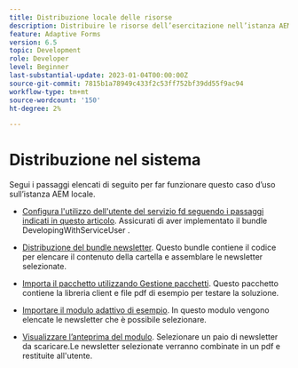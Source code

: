 ```yaml
---
title: Distribuzione locale delle risorse
description: Distribuire le risorse dell’esercitazione nell’istanza AEM locale
feature: Adaptive Forms
version: 6.5
topic: Development
role: Developer
level: Beginner
last-substantial-update: 2023-01-04T00:00:00Z
source-git-commit: 7815b1a78949c433f2c53ff752bf39dd55f9ac94
workflow-type: tm+mt
source-wordcount: '150'
ht-degree: 2%

---
```


# Distribuzione nel sistema

Segui i passaggi elencati di seguito per far funzionare questo caso d’uso sull’istanza AEM locale.

* [Configura l&#39;utilizzo dell&#39;utente del servizio fd seguendo i passaggi indicati in questo articolo](https://experienceleague.adobe.com/docs/experience-manager-learn/forms/adaptive-forms/service-user-tutorial-develop.html?lang=en). Assicurati di aver implementato il bundle DevelopingWithServiceUser .

* [Distribuzione del bundle newsletter](assets/Newsletters.core-1.0.0-SNAPSHOT.jar). Questo bundle contiene il codice per elencare il contenuto della cartella e assemblare le newsletter selezionate.

* [Importa il pacchetto utilizzando Gestione pacchetti](assets/newsletter.zip). Questo pacchetto contiene la libreria client e file pdf di esempio per testare la soluzione.

* [Importare il modulo adattivo di esempio](assets/sample-adaptive-form.zip). In questo modulo vengono elencate le newsletter che è possibile selezionare.

* [Visualizzare l’anteprima del modulo](http://localhost:4502/content/dam/formsanddocuments/downloadarchivednewsletters/jcr:content?wcmmode=disabled).
Selezionare un paio di newsletter da scaricare.Le newsletter selezionate verranno combinate in un pdf e restituite all&#39;utente.




